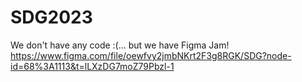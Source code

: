 # SDG2023
We don't have any code :(...
but we have Figma Jam!
https://www.figma.com/file/oewfvy2jmbNKrt2F3g8RGK/SDG?node-id=68%3A1113&t=lLXzDG7moZ79Pbzl-1
